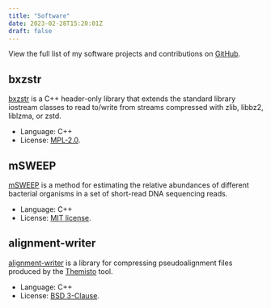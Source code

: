 ```yaml
---
title: "Software"
date: 2023-02-28T15:20:01Z
draft: false
---
```


View the full list of my software projects and contributions on [GitHub](https://github.com/tmaklin).

## bxzstr
[bxzstr](https://github.com/tmaklin/bxzstr) is a C++ header-only
library that extends the standard library iostream classes to read
to/write from streams compressed with zlib, libbz2, liblzma, or zstd.

- Language: C++
- License: [MPL-2.0](https://www.mozilla.org/en-US/MPL/2.0/).

## mSWEEP
[mSWEEP](https://github.com/PROBIC/mSWEEP) is a method for estimating
the relative abundances of different bacterial organisms in a set of
short-read DNA sequencing reads.

- Language: C++
- License: [MIT license](https://opensource.org/license/mit/).

## alignment-writer
[alignment-writer](https://github.com/tmaklin/alignment-writer) is a
library for compressing pseudoalignment files produced by the
[Themisto](https://github.com/algbio/themisto) tool.

- Language: C++
- License: [BSD 3-Clause](https://opensource.org/licenses/BSD-3-Clause).
